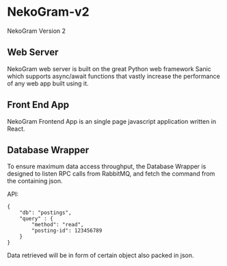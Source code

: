 # NekoGram-v2
NekoGram Version 2

## Web Server

NekoGram web server is built on the great Python web framework Sanic which supports async/await functions that vastly increase the performance of any web app built using it. 

## Front End App

NekoGram Frontend App is an single page javascript application written in React.

## Database Wrapper

To ensure maximum data access throughput, the Database Wrapper is designed to listen RPC calls from RabbitMQ, and fetch the command from the containing json.

API:
```
{
    "db": "postings",
    "query" : {
        "method": "read",
        "posting-id": 123456789
    }
}
```

Data retrieved will be in form of certain object also packed in json.

